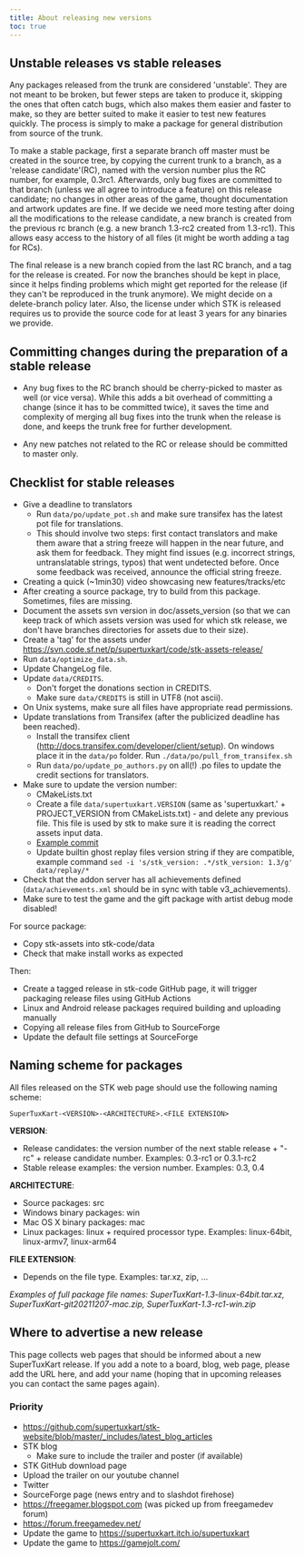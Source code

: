 ```yaml
---
title: About releasing new versions
toc: true
---
```

## Unstable releases vs stable releases

Any packages released from the trunk are considered 'unstable'. They are not meant to be broken, but fewer steps are taken to produce it, skipping the ones that often catch bugs, which also makes them easier and faster to make, so they are better suited to make it easier to test new features quickly. The process is simply to make a package for general distribution from source of the trunk.

To make a stable package, first a separate branch off master must be created in the source tree, by copying the current trunk to a branch, as a 'release candidate'(RC), named with the version number plus the RC number, for example, 0.3rc1. Afterwards, only bug fixes are committed to that branch (unless we all agree to introduce a feature) on this release candidate; no changes in other areas of the game, thought documentation and artwork updates are fine. If we decide we need more testing after doing all the modifications to the release candidate, a new branch is created from the previous rc branch (e.g. a new branch 1.3-rc2 created from 1.3-rc1). This allows easy access to the history of all files (it might be worth adding a tag for RCs).

The final release is a new branch copied from the last RC branch, and a tag for the release is created. For now the branches should be kept in place, since it helps finding problems which might get reported for the release (if they can't be reproduced in the trunk anymore). We might decide on a delete-branch policy later. Also, the license under which STK is released requires us to provide the source code for at least 3 years for any binaries we provide.

## Committing changes during the preparation of a stable release

* Any bug fixes to the RC branch should be cherry-picked to master as well (or vice versa). While this adds a bit overhead of committing a change (since it has to be committed twice), it saves the time and complexity of merging all bug fixes into the trunk when the release is done, and keeps the trunk free for further development.

* Any new patches not related to the RC or release should be committed to master only.

## Checklist for stable releases

* Give a deadline to translators
    * Run `data/po/update_pot.sh` and make sure transifex has the latest pot file for translations.
    * This should involve two steps: first contact translators and make them aware that a string freeze will happen in the near future, and ask them for feedback. They might find issues (e.g. incorrect strings, untranslatable strings, typos) that went undetected before. Once some feedback was received, announce the official string freeze.
* Creating a quick (~1min30) video showcasing new features/tracks/etc
* After creating a source package, try to build from this package. Sometimes, files are missing.
* Document the assets svn version in doc/assets_version (so that we can keep track of which assets version was used for which stk release, we don't have branches directories for assets due to their size).
* Create a 'tag' for the assets under <https://svn.code.sf.net/p/supertuxkart/code/stk-assets-release/>
* Run `data/optimize_data.sh`.
* Update ChangeLog file.
* Update `data/CREDITS`.
    * Don't forget the donations section in CREDITS.
    * Make sure `data/CREDITS` is still in UTF8 (not ascii).
* On Unix systems, make sure all files have appropriate read permissions.
* Update translations from Transifex (after the publicized deadline has been reached).
    * Install the transifex client (<http://docs.transifex.com/developer/client/setup>). On windows place it in the `data/po` folder. Run `./data/po/pull_from_transifex.sh`
    * Run `data/po/update_po_authors.py` on all(!) .po files to update the credit sections for translators.
* Make sure to update the version number:
    * CMakeLists.txt
    * Create a file `data/supertuxkart.VERSION` (same as 'supertuxkart.' + PROJECT_VERSION from CMakeLists.txt) - and delete any previous file. This file is used by stk to make sure it is reading the correct assets input data.
    * [Example commit](https://github.com/supertuxkart/stk-code/commit/d37b6feb3572d129450902936594378ee9f01e7e)
    * Update builtin ghost replay files version string if they are compatible, example command `sed -i 's/stk_version: .*/stk_version: 1.3/g' data/replay/*`
* Check that the addon server has all achievements defined (`data/achievements.xml` should be in sync with table v3_achievements).
* Make sure to test the game and the gift package with artist debug mode disabled!

For source package:

* Copy stk-assets into stk-code/data
* Check that make install works as expected

Then:

* Create a tagged release in stk-code GitHub page, it will trigger packaging release files using GitHub Actions
* Linux and Android release packages required building and uploading manually
* Copying all release files from GitHub to SourceForge
* Update the default file settings at SourceForge

## Naming scheme for packages

All files released on the STK web page should use the following naming scheme:

`SuperTuxKart-<VERSION>-<ARCHITECTURE>.<FILE EXTENSION>`

**VERSION**:

* Release candidates: the version number of the next stable release + "-rc" + release candidate number. Examples: 0.3-rc1 or 0.3.1-rc2
* Stable release examples: the version number. Examples: 0.3, 0.4

**ARCHITECTURE**:

* Source packages: src
* Windows binary packages: win
* Mac OS X binary packages: mac
* Linux packages: linux + required processor type. Examples: linux-64bit, linux-armv7, linux-arm64

**FILE EXTENSION**:

* Depends on the file type. Examples: tar.xz, zip, ...

*Examples of full package file names: SuperTuxKart-1.3-linux-64bit.tar.xz, SuperTuxKart-git20211207-mac.zip, SuperTuxKart-1.3-rc1-win.zip*

## Where to advertise a new release

This page collects web pages that should be informed about a new SuperTuxKart release. If you add a note to a board, blog, web page, please add the URL here, and add your name (hoping that in upcoming releases you can contact the same pages again).

### Priority

* <https://github.com/supertuxkart/stk-website/blob/master/_includes/latest_blog_articles>
* STK blog
    * Make sure to include the trailer and poster (if available)
* STK GitHub download page
* Upload the trailer on our youtube channel
* Twitter
* SourceForge page (news entry and to slashdot firehose)
* <https://freegamer.blogspot.com> (was picked up from freegamedev forum)
* <https://forum.freegamedev.net/>
* Update the game to <https://supertuxkart.itch.io/supertuxkart>
* Update the game to <https://gamejolt.com/>
